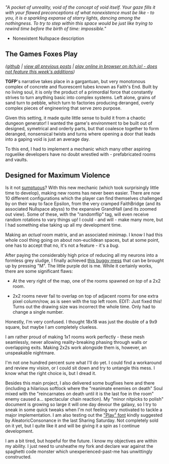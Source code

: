 *"A pocket of unreality, void of the concept of void itself. Your gaze fills it with your flawed preconceptions of what nonexistence must be like - to you, it is a sparkling expanse of starry lights, dancing among the nothingness. To try to step within this space would be just like trying to rewind time before the birth of time: impossible."*

- Nonexistent Nullspace description

## The Games Foxes Play
*([github](https://github.com/Oneirical/The-Games-Foxes-Play) | [view all previous posts](https://github.com/Oneirical/The-Games-Foxes-Play/tree/main/design/Development%20Logs) | [play online in browser on itch.io! - does not feature this week's additions](https://oneirical.itch.io/tgfp))*

**TGFP**'s narrative takes place in a gargantuan, but very monotonous complex of concrete and fluorescent tubes known as Faith's End. Built by no living soul, it is only the product of a primordial force that constantly strives to turn anything basic into complex systems. Left alone, grains of sand turn to pebble, which turn to factories producing deranged, overly complex pieces of engineering that serve zero purpose.

Given this setting, it made quite little sense to build it from a chaotic dungeon generator! I wanted the game's environment to be built out of designed, symetrical and orderly parts, but that coalesce together to form deranged, nonsensical twists and turns where opening a door that leads into a gaping void is just an average day.

To this end, I had to implement a mechanic which many other aspiring roguelike developers have no doubt wrestled with - prefabricated rooms and vaults.

## Designed for Maximum Violence

Is it not [sumptuous](https://cdn.discordapp.com/attachments/504088568084561930/1063554864157839520/Capture_decran_le_2023-01-13_a_15.26.58.png)? With this new mechanic (which took surprisingly little time to develop), making new rooms has never been easier. There are now 10 different configurations which the player can find themselves challenged by on their way to face Epsilon, from the very cramped FaithBridge (and its associated Nullspace abyss) to the expansive GrandHall (and its zoomed out view). Some of these, with the "randomflip" tag, will even receive random rotations to vary things up! I could - and will - make many more, but I had something else taking up all my development time.

Making an *actual* room matrix, and an associated minimap. I know I had this whole cool thing going on about non-euclidean spaces, but at some point, one has to accept that no, it's not a feature - it's a *bug*.

After paying the considerably high price of reducing all my neurons into a formless grey sludge, I finally achieved [this buggy mess](https://cdn.discordapp.com/attachments/504088568084561930/1063556294285471825/Capture_decran_le_2023-01-13_a_15.08.54.png) that can be brought up by pressing "M". The little purple dot is me. While it certainly works, there are some significant flaws:

* At the very right of the map, one of the rooms spawned *on top* of a 2x2 room.

* 2x2 rooms never fail to overlap on top of adjacent rooms for one extra pixel column/row, as is seen with the top left room. EDIT: Just fixed this! Turns out the drawing size was incorrect the whole time. Only had to change a single number.

Honestly, I'm very confused. I thought 18x18 was just the double of a 9x9 square, but maybe I am completely clueless.

I am rather proud of making 1x1 rooms work perfectly - these mesh seamlessly, never allowing reality-breaking phasing through walls or overlapping exits. Making 2x2s work alongside them is, however, an unspeakable nightmare.

I'm not one hundred percent sure what I'll do yet. I could find a workaround and review my vision, or I could sit down and try to untangle this mess. I know what the right choice is, but I dread it.

Besides this main project, I also delivered some bugfixes here and there (including a hilarious softlock where the "reanimate enemies on death" Soul mixed with the "reincarnates on death until it is the last foe in the room" enemy caused a... spectacular chain reaction). My "minor nitpicks to polish" document is growing so large it will one day devour the galaxy, so I try to sneak in some quick tweaks when I'm not feeling very motivated to tackle a major implementation. I am also testing out the ["Play" font](https://cdn.discordapp.com/attachments/504088568084561930/1063562879837671434/Capture_decran_le_2023-01-13_a_15.58.04.png) kindly suggested by AleatoricConsonance in the last Sharing Saturday. Not completely sold on it yet, but I quite like it and will be giving it a spin as I continue development.

I am a bit tired, but hopeful for the future. I know my objectives are within my ability. I just need to unsheathe my fork and declare war against the spaghetti code monster which unexperienced-past-me has unwittingly constructed.